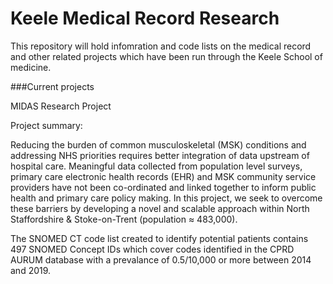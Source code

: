 # Keele Medical Record Research

This repository will hold infomration and code lists on the medical record and other related projects which have been run through the Keele School of medicine.

###Current projects

MIDAS Research Project

Project summary:   

Reducing the burden of common musculoskeletal (MSK) conditions and addressing NHS priorities requires better integration of data upstream of hospital care. Meaningful data collected from population level surveys, primary care electronic health records (EHR) and MSK community service providers have not been co-ordinated and linked together to inform public health and primary care policy making. In this project, we seek to overcome these barriers by developing a novel and scalable approach within North Staffordshire & Stoke-on-Trent (population ≈ 483,000).  

The SNOMED CT code list created to identify potential patients contains 497 SNOMED Concept IDs which cover codes identified in the CPRD AURUM database with a prevalance of 0.5/10,000 or more between 2014 and 2019.
